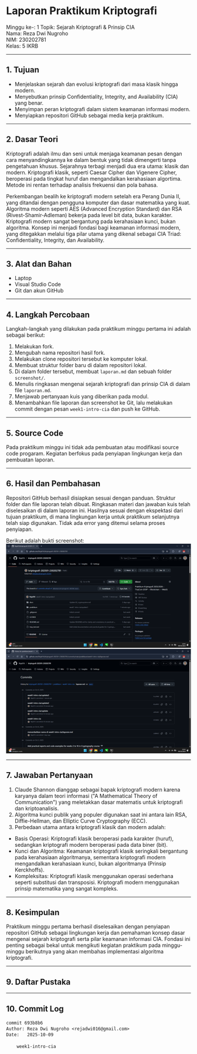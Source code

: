 # Laporan Praktikum Kriptografi
Minggu ke-: 1
Topik: Sejarah Kriptografi & Prinsip CIA  
Nama: Reza Dwi Nugroho  
NIM: 230202781  
Kelas: 5 IKRB 

---

## 1. Tujuan
- Menjelaskan sejarah dan evolusi kriptografi dari masa klasik hingga modern.
- Menyebutkan prinsip Confidentiality, Integrity, and Availability (CIA) yang benar.
- Menyimpan peran kriptografi dalam sistem keamanan informasi modern.
- Menyiapkan repositori GitHub sebagai media kerja praktikum.

---

## 2. Dasar Teori
Kriptografi adalah ilmu dan seni untuk menjaga keamanan pesan dengan cara menyandingkannya ke dalam bentuk yang tidak dimengerti tanpa pengetahuan khusus. Sejarahnya terbagi menjadi dua era utama: klasik dan modern. Kriptografi klasik, seperti Caesar Cipher dan Vigenere Cipher, beroperasi pada tingkat huruf dan mengandalkan kerahasiaan algortima. Metode ini rentan terhadap analisis frekuensi dan pola bahasa.

Perkembangan bealih ke kriptografi modern setelah era Perang Dunia II, yang ditandai dengan pengguna komputer dan dasar matematika yang kuat. Algoritma modern seperti AES (Advanced Encryption Standard) dan RSA (Rivest-Shamir-Adleman) bekerja pada level bit data, bukan karakter. Kriptografi modern sangat bergantung pada kerahasiaan kunci, bukan algoritma. Konsep ini menjadi fondasi bagi keamanan informasi modern, yang ditegakkan melalui tiga pilar utama yang dikenal sebagai CIA Triad: Confidentiality, Integrity, dan Availability.

---

## 3. Alat dan Bahan 
- Laptop
- Visual Studio Code  
- Git dan akun GitHub    

---

## 4. Langkah Percobaan
Langkah-langkah yang dilakukan pada praktikum minggu pertama ini adalah sebagai berikut:
1. Melakukan fork.
2. Mengubah nama repositori hasil fork.
3. Melakukan clone repositori tersebut ke komputer lokal.
4. Membuat struktur folder baru di dalam repositori lokal.
5. Di dalam folder tersebut, membuat `laporan.md` dan sebuah folder `screenshot/`.
6. Menulis ringkasan mengenai sejarah kriptografi dan prinsip CIA di dalam file `laporan.md`.
7. Menjawab pertanyaan kuis yang diberikan pada modul.
8. Menambahkan file laporan dan screenshot ke Git, lalu melakukan commit dengan pesan `week1-intro-cia` dan push ke GitHub.

---

## 5. Source Code
Pada praktikum minggu ini tidak ada pembuatan atau modifikasi source code progaram. Kegiatan berfokus pada penyiapan lingkungan kerja dan pembuatan laporan.

---

## 6. Hasil dan Pembahasan
Repositori GitHub berhasil disiapkan sesuai dengan panduan. Struktur folder dan file laporan telah dibuat. Ringkasan materi dan jawaban kuis telah diselesaikan di dalam laporan ini. Hasilnya sesuai dengan ekspektasi dari tujuan praktikum, di mana lingkungan kerja untuk praktikum selanjutnya telah siap digunakan. Tidak ada error yang ditemui selama proses penyiapan.

Berikut adalah bukti screenshot:
![Repo Setup](/praktikum/week1-intro-cia/screenshots/repo_setup.png)
![Initial Commit](/praktikum/week1-intro-cia/screenshots/initial_commit.png)


---

## 7. Jawaban Pertanyaan
1. Claude Shannon dianggap sebagai bapak kriptografi modern karena karyanya dalam teori informasi ("A Mathematical Theory of Communication") yang meletakkan dasar matematis untuk kriptografi dan kriptoanalisis.
2. Algoritma kunci publik yang populer digunakan saat ini antara lain RSA, Diffie-Hellman, dan Elliptic Curve Cryptography (ECC).
3. Perbedaan utama antara kriptografi klasik dan modern adalah:
- Basis Operasi: Kriptografi klasik beroperasi pada karakter (huruf), sedangkan kriptografi modern beroperasi pada data biner (bit).
- Kunci dan Algoritma: Keamanan kriptografi klasik seringkali bergantung pada kerahasiaan algoritmanya, sementara kriptografi modern mengandalkan kerahasiaan kunci, bukan algoritmanya (Prinsip Kerckhoffs).
- Kompleksitas: Kriptografi klasik menggunakan operasi sederhana seperti substitusi dan transposisi. Kriptografi modern menggunakan prinsip matematika yang sangat kompleks.

---

## 8. Kesimpulan
Praktikum minggu pertama berhasil diselesaikan dengan penyiapan repositori GitHub sebagai lingkungan kerja dan pemahaman konsep dasar mengenai sejarah kriptografi serta pilar keamanan informasi CIA. Fondasi ini penting sebagai bekal untuk mengikuti kegiatan praktikum pada minggu-minggu berikutnya yang akan membahas implementasi algoritma kriptografi.

---

## 9. Daftar Pustaka

---

## 10. Commit Log
```
commit 693b8b6
Author: Reza Dwi Nugroho <rejadwi016@gmail.com>
Date:   2025-10-09

    week1-intro-cia
```
